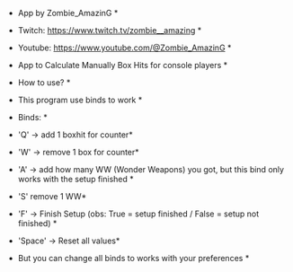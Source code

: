 * App by Zombie_AmazinG *
* Twitch: https://www.twitch.tv/zombie__amazing *
* Youtube: https://www.youtube.com/@Zombie_AmazinG *
* App to Calculate Manually Box Hits for console players *

* How to use? *
* This program use binds to work *

* Binds: *
* 'Q' -> add 1 boxhit for counter*
* 'W' -> remove 1 box for counter*
* 'A' -> add how many WW (Wonder Weapons) you got, but this bind only works with the setup finished *
* 'S' remove 1 WW*
* 'F' -> Finish Setup (obs: True = setup finished / False = setup not finished) *
* 'Space' -> Reset all values*

* But you can change all binds to works with your preferences *
